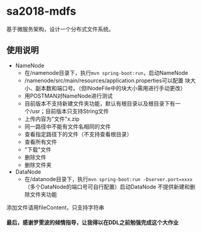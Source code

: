 # sa2018-mdfs
基于微服务架构，设计一个分布式文件系统。

## 使用说明
- NameNode
    - 在/namenode目录下，执行`mvn spring-boot:run`，启动NameNode
    - /namenode/src/main/resources/application.properties可以配置
    块大小、副本数和端口号。（但INodeFile中的块大小需用进行手动更改）
    - 用POSTMAN对NameNode进行测试
    - 目前版本不支持新建文件夹功能，默认有根目录以及根目录下有一个/usr；目前版本只支持String文件
    - 上传内容为"文件"x.zip
    - 同一路径中不能有文件名相同的文件
    - 查看指定路径下的文件（不支持查看根目录）
    - 查看所有文件
    - "下载"文件
    - 删除文件
    - 删除文件夹
- DataNode
    - 在/datanode目录下，执行`mvn spring-boot:run -Dserver.port=xxxx`（多个DataNode的端口号可自行配置）启动DataNode
不提供新建和删除文件夹功能

添加文件请用fileContent，只支持字符串


#### 最后，感谢罗雯波的倾情指导，让我得以在DDL之前勉强完成这个大作业
